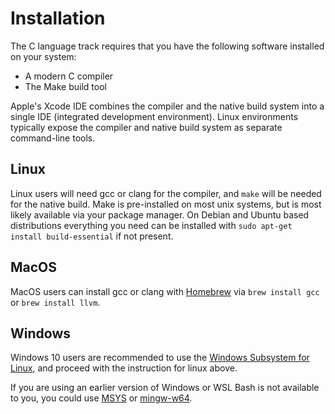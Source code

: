 # Installation

The C language track requires that you have the following software installed
on your system:

* A modern C compiler
* The Make build tool

Apple's Xcode IDE combines the compiler and the native build system into a single IDE (integrated development environment).
Linux environments typically expose the compiler and native build system as separate command-line tools.

## Linux

Linux users will need gcc or clang for the compiler, and `make` will be needed for the native build.
Make is pre-installed on most unix systems, but is most likely available via your package manager.
On Debian and Ubuntu based distributions everything you need can be installed with `sudo apt-get install build-essential` if not present.

## MacOS

MacOS users can install gcc or clang with [Homebrew][] via `brew install gcc` or `brew install llvm`.

## Windows

Windows 10 users are recommended to use the [Windows Subsystem for Linux][], and proceed with the instruction for linux above.

If you are using an earlier version of Windows or WSL Bash is not available to you, you could use [MSYS][] or [mingw-w64][].

[Homebrew]: https://brew.sh
[Windows Subsystem for Linux]: https://docs.microsoft.com/en-gb/windows/wsl/about
[MSYS]: https://www.msys2.org
[mingw-w64]: http://mingw-w64.org
